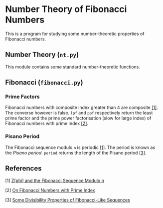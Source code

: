 # Number Theory of Fibonacci Numbers

This is a program for studying some number-theoretic properties of Fibonacci numbers.

## Number Theory (`nt.py`)

This module contains some standard number-theoretic functions.

## Fibonacci (`fibonacci.py`)

### Prime Factors
Fibonacci numbers with composite index greater than 4 are composite [[1]](#1). The converse however is false. `lpf` and `ppf` respectively return the least prime factor and the prime power factorisation (slow for large index) of Fibonacci numbers with prime index [[2]](#2).

### Pisano Period
The Fibonacci sequence modulo `n` is periodic [[1]](#1). The period is known as the *Pisano period*. `period` returns the length of the Pisano period [[3]](#3).

## References

<a id="1">[1]</a> [Z[phi] and the Fibonacci Sequence Modulo n](https://sriasat.files.wordpress.com/2012/12/fibonacci13.pdf)

<a id="2">[2]</a> [On Fibonacci Numbers with Prime Index](https://sriasat.files.wordpress.com/2012/12/fibonacci31.pdf)

<a id="3">[3]</a> [Some Divisibility Properties of Fibonacci-Like Sequences](https://sriasat.wordpress.com/2013/08/30/some-divisibility-properties-of-fibonacci-like-sequences/)
